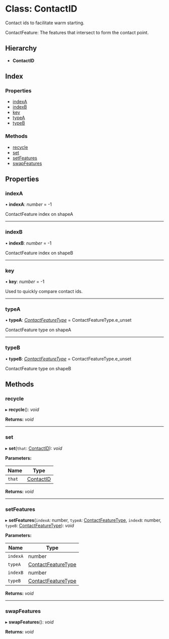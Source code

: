 
# Class: ContactID

Contact ids to facilitate warm starting.

ContactFeature: The features that intersect to form the contact point.

## Hierarchy

* **ContactID**

## Index

### Properties

* [indexA](/api/classes/contactid#indexa)
* [indexB](/api/classes/contactid#indexb)
* [key](/api/classes/contactid#key)
* [typeA](/api/classes/contactid#typea)
* [typeB](/api/classes/contactid#typeb)

### Methods

* [recycle](/api/classes/contactid#recycle)
* [set](/api/classes/contactid#set)
* [setFeatures](/api/classes/contactid#setfeatures)
* [swapFeatures](/api/classes/contactid#swapfeatures)

## Properties

###  indexA

• **indexA**: *number* = -1

ContactFeature index on shapeA

___

###  indexB

• **indexB**: *number* = -1

ContactFeature index on shapeB

___

###  key

• **key**: *number* = -1

Used to quickly compare contact ids.

___

###  typeA

• **typeA**: *[ContactFeatureType](/api/enums/contactfeaturetype)* = ContactFeatureType.e_unset

ContactFeature type on shapeA

___

###  typeB

• **typeB**: *[ContactFeatureType](/api/enums/contactfeaturetype)* = ContactFeatureType.e_unset

ContactFeature type on shapeB

## Methods

###  recycle

▸ **recycle**(): *void*

**Returns:** *void*

___

###  set

▸ **set**(`that`: [ContactID](/api/classes/contactid)): *void*

**Parameters:**

Name | Type |
------ | ------ |
`that` | [ContactID](/api/classes/contactid) |

**Returns:** *void*

___

###  setFeatures

▸ **setFeatures**(`indexA`: number, `typeA`: [ContactFeatureType](/api/enums/contactfeaturetype), `indexB`: number, `typeB`: [ContactFeatureType](/api/enums/contactfeaturetype)): *void*

**Parameters:**

Name | Type |
------ | ------ |
`indexA` | number |
`typeA` | [ContactFeatureType](/api/enums/contactfeaturetype) |
`indexB` | number |
`typeB` | [ContactFeatureType](/api/enums/contactfeaturetype) |

**Returns:** *void*

___

###  swapFeatures

▸ **swapFeatures**(): *void*

**Returns:** *void*
